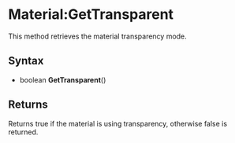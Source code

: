 # Material:GetTransparent

This method retrieves the material transparency mode.

## Syntax

- boolean **GetTransparent**()

## Returns

Returns true if the material is using transparency, otherwise false is returned.
